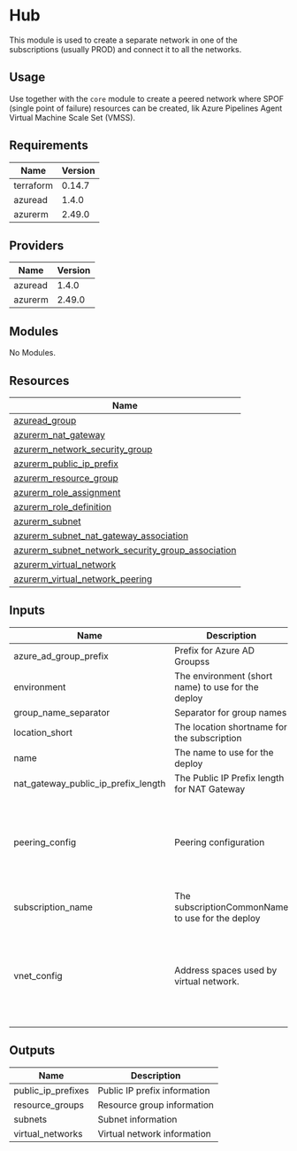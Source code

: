 # Hub

This module is used to create a separate network in one of the subscriptions (usually PROD) and connect it to all the networks.

## Usage

Use together with the `core` module to create a peered network where SPOF (single point of failure) resources can be created, lik Azure Pipelines Agent Virtual Machine Scale Set (VMSS).

## Requirements

| Name | Version |
|------|---------|
| terraform | 0.14.7 |
| azuread | 1.4.0 |
| azurerm | 2.49.0 |

## Providers

| Name | Version |
|------|---------|
| azuread | 1.4.0 |
| azurerm | 2.49.0 |

## Modules

No Modules.

## Resources

| Name |
|------|
| [azuread_group](https://registry.terraform.io/providers/hashicorp/azuread/1.4.0/docs/data-sources/group) |
| [azurerm_nat_gateway](https://registry.terraform.io/providers/hashicorp/azurerm/2.49.0/docs/resources/nat_gateway) |
| [azurerm_network_security_group](https://registry.terraform.io/providers/hashicorp/azurerm/2.49.0/docs/resources/network_security_group) |
| [azurerm_public_ip_prefix](https://registry.terraform.io/providers/hashicorp/azurerm/2.49.0/docs/resources/public_ip_prefix) |
| [azurerm_resource_group](https://registry.terraform.io/providers/hashicorp/azurerm/2.49.0/docs/data-sources/resource_group) |
| [azurerm_role_assignment](https://registry.terraform.io/providers/hashicorp/azurerm/2.49.0/docs/resources/role_assignment) |
| [azurerm_role_definition](https://registry.terraform.io/providers/hashicorp/azurerm/2.49.0/docs/resources/role_definition) |
| [azurerm_subnet](https://registry.terraform.io/providers/hashicorp/azurerm/2.49.0/docs/resources/subnet) |
| [azurerm_subnet_nat_gateway_association](https://registry.terraform.io/providers/hashicorp/azurerm/2.49.0/docs/resources/subnet_nat_gateway_association) |
| [azurerm_subnet_network_security_group_association](https://registry.terraform.io/providers/hashicorp/azurerm/2.49.0/docs/resources/subnet_network_security_group_association) |
| [azurerm_virtual_network](https://registry.terraform.io/providers/hashicorp/azurerm/2.49.0/docs/resources/virtual_network) |
| [azurerm_virtual_network_peering](https://registry.terraform.io/providers/hashicorp/azurerm/2.49.0/docs/resources/virtual_network_peering) |

## Inputs

| Name | Description | Type | Default | Required |
|------|-------------|------|---------|:--------:|
| azure\_ad\_group\_prefix | Prefix for Azure AD Groupss | `string` | `"az"` | no |
| environment | The environment (short name) to use for the deploy | `string` | n/a | yes |
| group\_name\_separator | Separator for group names | `string` | `"-"` | no |
| location\_short | The location shortname for the subscription | `string` | n/a | yes |
| name | The name to use for the deploy | `string` | n/a | yes |
| nat\_gateway\_public\_ip\_prefix\_length | The Public IP Prefix length for NAT Gateway | `number` | `31` | no |
| peering\_config | Peering configuration | <pre>list(object({<br>    name                         = string<br>    remote_virtual_network_id    = string<br>    allow_forwarded_traffic      = bool<br>    use_remote_gateways          = bool<br>    allow_virtual_network_access = bool<br>  }))</pre> | `[]` | no |
| subscription\_name | The subscriptionCommonName to use for the deploy | `string` | n/a | yes |
| vnet\_config | Address spaces used by virtual network. | <pre>object({<br>    address_space = list(string)<br>    subnets = list(object({<br>      name              = string<br>      cidr              = string<br>      service_endpoints = list(string)<br>    }))<br>  })</pre> | n/a | yes |

## Outputs

| Name | Description |
|------|-------------|
| public\_ip\_prefixes | Public IP prefix information |
| resource\_groups | Resource group information |
| subnets | Subnet information |
| virtual\_networks | Virtual network information |
